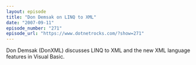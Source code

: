```yaml
---
layout: episode
title: "Don Demsak on LINQ to XML"
date: "2007-09-11"
episode_number: "271"
episode_url: "https://www.dotnetrocks.com/?show=271"
---
```


Don Demsak (DonXML) discusses LINQ to XML and the new XML language features in Visual Basic.
